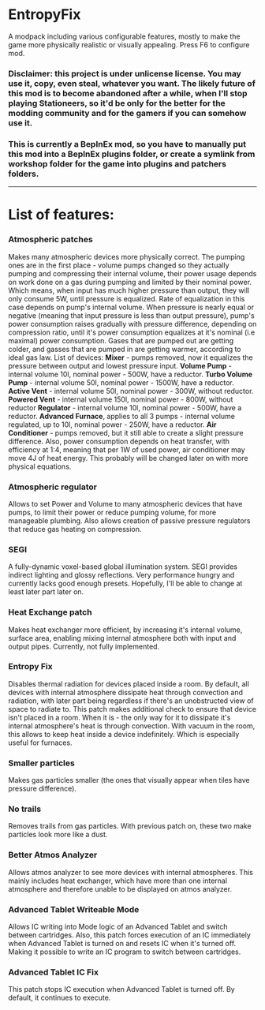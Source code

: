 # EntropyFix
A modpack including various configurable features, mostly to make the game more physically realistic or visually appealing. Press F6 to configure mod.
### Disclaimer: this project is under unlicense license. You may use it, copy, even steal, whatever you want. The likely future of this mod is to become abandoned after a while, when I'll stop playing Stationeers, so it'd be only for the better for the modding community and for the gamers if you can somehow use it.
### This is currently a BepInEx mod, so you have to manually put this mod into a BepInEx plugins folder, or create a symlink from workshop folder for the game into plugins and patchers folders.
---
# List of features:
### Atmospheric patches
Makes many atmospheric devices more physically correct. The pumping ones are in the first place - volume pumps changed so they actually pumping and compressing their internal volume, their power usage depends on work done on a gas during pumping and limited by their nominal power. Which means, when input has much higher pressure than output, they will only consume 5W, until pressure is equalized. Rate of equalization in this case depends on pump's internal volume. When pressure is nearly equal or negative (meaning that input pressure is less than output pressure), pump's power consumption raises gradually with pressure difference, depending on compression ratio, until it's power consumption equalizes at it's nominal (i.e maximal) power consumption. Gases that are pumped out are getting colder, and gasses that are pumped in are getting warmer, according to ideal gas law.
List of devices: 
**Mixer** - pumps removed, now it equalizes the pressure between output and lowest pressure input.
**Volume Pump** - internal volume 10l, nominal power - 500W, have a reductor.
**Turbo Volume Pump** - internal volume 50l, nominal power - 1500W, have a reductor.
**Active Vent** - internal volume 50l, nominal power - 300W, without reductor.
**Powered Vent** - internal volume 150l, nominal power - 800W, without reductor
**Regulator** - internal volume 10l, nominal power - 500W, have a reductor.
**Advanced Furnace**, applies to all 3 pumps - internal volume regulated, up to 10l, nominal power - 250W, have a reductor.
**Air Conditioner** - pumps removed, but it still able to create a slight pressure difference. Also, power consumption depends on heat transfer, with efficiency at 1:4, meaning that per 1W of used power, air conditioner may move 4J of heat energy. This probably will be changed later on with more physical equations.
### Atmospheric regulator
Allows to set Power and Volume to many atmospheric devices that have pumps, to limit their power or reduce pumping volume, for more manageable plumbing. Also allows creation of passive pressure regulators that reduce gas heating on compression.
### SEGI
A fully-dynamic voxel-based global illumination system. SEGI provides indirect lighting and glossy reflections. Very performance hungry and currently lacks good enough presets. Hopefully, I'll be able to change at least later part later on.
### Heat Exchange patch
Makes heat exchanger more efficient, by increasing it's internal volume, surface area, enabling mixing internal atmosphere both with input and output pipes. Currently, not fully implemented.
### Entropy Fix
Disables thermal radiation for devices placed inside a room. By default, all devices with internal atmosphere dissipate heat through convection and radiation, with later part being regardless if there's an unobstructed view of space to radiate to. This patch makes additional check to ensure that device isn't placed in a room. When it is - the only way for it to dissipate it's internal atmosphere's heat is through convection. With vacuum in the room, this allows to keep heat inside a device indefinitely. Which is especially useful for furnaces.
### Smaller particles
Makes gas particles smaller (the ones that visually appear when tiles have pressure difference).
### No trails
Removes trails from gas particles. With previous patch on, these two make particles look more like a dust.
### Better Atmos Analyzer
Allows atmos analyzer to see more devices with internal atmospheres. This mainly includes heat exchanger, which have more than one internal atmosphere and therefore unable to be displayed on atmos analyzer.
### Advanced Tablet Writeable Mode
Allows IC writing into Mode logic of an Advanced Tablet and switch between cartridges. Also, this patch forces execution of an IC immediately when Advanced Tablet is turned on and resets IC when it's turned off. Making it possible to write an IC program to switch between cartridges.
### Advanced Tablet IC Fix
This patch stops IC execution when Advanced Tablet is turned off. By default, it continues to execute.

